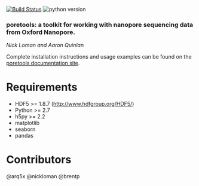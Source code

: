 [![Build Status](https://travis-ci.org/skbrimer/poretools.svg?branch=master)](https://travis-ci.org/skbrimer/poretools)  ![python version](https://img.shields.io/badge/python-2.7%2C%203.3%2C%203.4%2C%203.5%2C%203.6-blue.svg)

### poretools: a toolkit for working with nanopore sequencing data from Oxford Nanopore.

*Nick Loman and Aaron Quinlan*

Complete installation instructions and usage examples can be found on the [poretools documentation site](http://poretools.readthedocs.org).

Requirements
===================
- HDF5 >= 1.8.7 (http://www.hdfgroup.org/HDF5/)
- Python >= 2.7
- h5py >= 2.2
- matplotlib
- seaborn
- pandas

Contributors
============
@arq5x
@nickloman
@brentp
